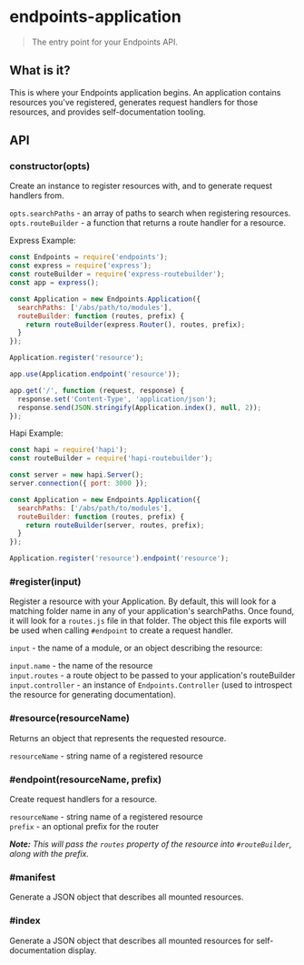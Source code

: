 # endpoints-application
> The entry point for your Endpoints API.

## What is it?
This is where your Endpoints application begins. An application contains resources you've registered, generates request handlers for those resources, and provides self-documentation tooling.

## API

### constructor(opts)

Create an instance to register resources with, and to generate request handlers from.

`opts.searchPaths` - an array of paths to search when registering resources.
`opts.routeBuilder` - a function that returns a route handler for a resource.

Express Example:
```js
const Endpoints = require('endpoints');
const express = require('express');
const routeBuilder = require('express-routebuilder');
const app = express();

const Application = new Endpoints.Application({
  searchPaths: ['/abs/path/to/modules'],
  routeBuilder: function (routes, prefix) {
    return routeBuilder(express.Router(), routes, prefix);
  }
});

Application.register('resource');

app.use(Application.endpoint('resource'));

app.get('/', function (request, response) {
  response.set('Content-Type', 'application/json');
  response.send(JSON.stringify(Application.index(), null, 2));
});
```

Hapi Example:
```js
const hapi = require('hapi');
const routeBuilder = require('hapi-routebuilder');

const server = new hapi.Server();
server.connection({ port: 3000 });

const Application = new Endpoints.Application({
  searchPaths: ['/abs/path/to/modules'],
  routeBuilder: function (routes, prefix) {
    return routeBuilder(server, routes, prefix);
  }
});

Application.register('resource').endpoint('resource');
```

### #register(input)
Register a resource with your Application.  By default, this will look for a matching folder name in any of your application's searchPaths. Once found, it will look for a `routes.js` file in that folder. The object this file exports will be used when calling `#endpoint` to create a request handler.

`input` - the name of a module, or an object describing the resource:

`input.name` - the name of the resource  
`input.routes` - a route object to be passed to your application's routeBuilder
`input.controller` - an instance of `Endpoints.Controller` (used to introspect the resource for generating documentation).


### #resource(resourceName)
Returns an object that represents the requested resource.

`resourceName` - string name of a registered resource

### #endpoint(resourceName, prefix)
Create request handlers for a resource.

`resourceName` - string name of a registered resource  
`prefix` - an optional prefix for the router

*__Note:__ This will pass the `routes` property of the resource into `#routeBuilder`, along with the prefix.*

### #manifest
Generate a JSON object that describes all mounted resources.

### #index
Generate a JSON object that describes all mounted resources for self-documentation display.
